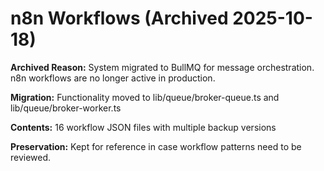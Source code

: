 # n8n Workflows (Archived 2025-10-18)

**Archived Reason:** System migrated to BullMQ for message orchestration. n8n workflows are no longer active in production.

**Migration:** Functionality moved to lib/queue/broker-queue.ts and lib/queue/broker-worker.ts

**Contents:** 16 workflow JSON files with multiple backup versions

**Preservation:** Kept for reference in case workflow patterns need to be reviewed.
